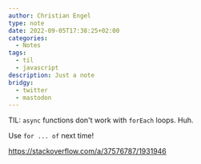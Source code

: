 ```yaml
---
author: Christian Engel
type: note
date: 2022-09-05T17:38:25+02:00
categories:
  - Notes
tags:
  - til
  - javascript
description: Just a note
bridgy:
  - twitter
  - mastodon
---
```


TIL: `async` functions don't work with `forEach` loops. Huh.

Use `for ... of` next time!

https://stackoverflow.com/a/37576787/1931946
